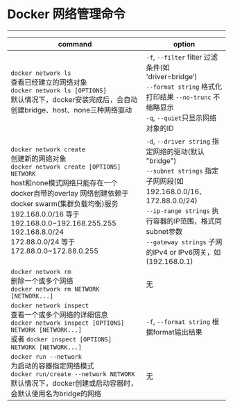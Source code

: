 # Docker 网络管理命令
---
|command|option|
|-|-|
|`docker network ls`<br>查看已经建立的网络对象<br>`docker network ls [OPTIONS]`<br>默认情况下，docker安装完成后，会自动创建bridge、host、none三种网络驱动|`-f`, `--filter` filter   		过滤条件(如 'driver=bridge’)<br>`--format string` 格式化打印结果 `--no-trunc` 不缩略显示<br>`-q`, `--quiet`只显示网络对象的ID|
|`docker network create`<br>创建新的网络对象<br>`docker network create [OPTIONS] NETWORK`<br>host和none模式网络只能存在一个docker自带的overlay 网络创建依赖于docker swarm(集群负载均衡)服务<br>192.168.0.0/16 等于192.168.0.0~192.168.255.255 192.168.8.0/24<br>172.88.0.0/24 等于 172.88.0.0~172.88.0.255	|`-d`, `--driver string` 指定网络的驱动(默认 "bridge")<br>`--subnet strings` 指定子网网段(如192.168.0.0/16、172.88.0.0/24)<br>`--ip-range strings` 执行容器的IP范围，格式同subnet参数<br>`--gateway strings` 子网的IPv4 or IPv6网关，如(192.168.0.1)|
|`docker network rm`<br>删除一个或多个网络<br>`docker network rm NETWORK [NETWORK...]`|无|
|`docker network inspect`<br>查看一个或多个网络的详细信息<br>`docker network inspect [OPTIONS] NETWORK [NETWORK...]`<br>或者 `docker inspect [OPTIONS] NETWORK [NETWORK...]`|`-f`, `--format string` 根据format输出结果|
|`docker run --network`<br>为启动的容器指定网络模式<br>`docker run/create --network NETWORK`<br>默认情况下，docker创建或启动容器时，会默认使用名为bridge的网络|无|